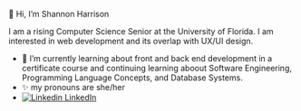 👋 Hi, I’m Shannon Harrison

I am a rising Computer Science Senior at the University of Florida. I am interested in web development and its overlap with UX/UI design. 


- 🌱 I’m currently learning about front and back end development in a certificate course and continuing learning aboout Software Engineering, 
  Programming Language Concepts, and Database Systems. 
- ✨ my pronouns are she/her
- [![Linkedin](https://i.stack.imgur.com/gVE0j.png) LinkedIn](https://www.linkedin.com/in/shannon-harrison-4282a0196/)

<!---
shannonharrison118/shannonharrison118 is a ✨ special ✨ repository because its `README.md` (this file) appears on your GitHub profile.
You can click the Preview link to take a look at your changes.
--->

